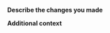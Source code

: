 **Describe the changes you made**
<!-- A clear and concise description of changes proposed in this pull request. -->

**Additional context**
<!-- Add any other context or screenshots here. -->
